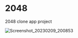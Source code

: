 # 2048
2048 clone app
project

![Screenshot_20230209_200853](https://user-images.githubusercontent.com/89692061/217851111-596e5065-5ffb-442b-a839-c63485a6449f.png)
